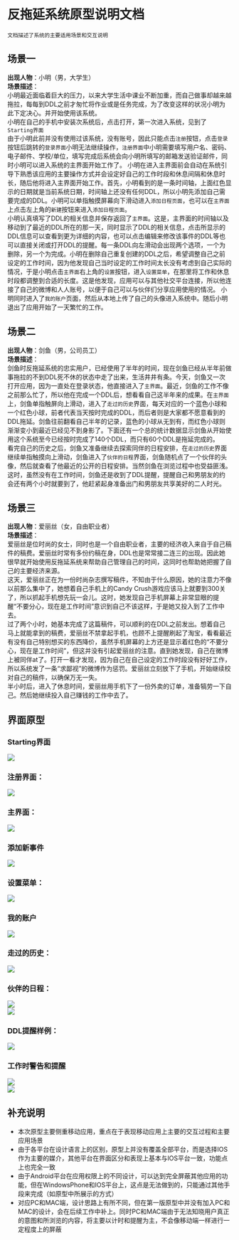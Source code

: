# 反拖延系统原型说明文档
`文档描述了系统的主要适用场景和交互说明`

## 场景一
**出现人物**：小明（男，大学生）  
**场景描述**：  
小明最近面临着巨大的压力，以来大学生活中课业不断加重，而自己做事却越来越拖拉，每每到DDL之前才匆忙将作业或是任务完成，为了改变这样的状况小明为此下定决心。并开始使用该系统。  
小明在自己的手机中安装次系统后，点击打开，第一次进入系统，见到了`Starting界面`  
由于小明此前并没有使用过该系统，没有账号，因此只能点击`注册`按钮，点击`登录`按钮后跳转的`登录界面`小明无法继续操作，`注册界面`中小明需要填写用户名、密码、电子邮件、学校/单位，填写完成后系统会向小明所填写的邮箱发送验证邮件，同时小明可以进入系统的主界面开始工作了。
小明在进入主界面前会自动在系统引导下熟悉该应用的主要操作方式并会设定好自己的工作时段和休息间隔和休息时长，随后他将进入主界面开始工作。首先，小明看到的是一条时间轴，上面红色显示的日期就是当前系统日期，时间轴上还没有任何DDL，所以小明先添加自己需要完成的DDL。小明可以单指触摸屏幕向下滑动进入`添加日程页面`，也可以在`主界面`上点击左上角的`新建`按钮来进入`添加日程页面`。  
小明认真填写了DDL的相关信息并保存返回了`主界面`。这是，主界面的时间轴以及移动到了最近的DDL所在的那一天，同时显示了DDL的相关信息，点击所显示的DDL信息可以查看到更为详细的内容，也可以点击编辑来修改该事件的DDL等也可以直接关闭或打开DDL的提醒。每一条DDL向左滑动会出现两个选项，一个为删除，另一个为完成。小明在删除自己重复创建的DDL之后，希望调整自己之前设定的工作时间，因为他发现自己当时设定的工作时间太长没有考虑到自己实际的情况，于是小明点击`主界面`右上角的`设置`按钮，进入`设置菜单`，在那里将工作和休息时段都调整到合适的长度。这是他发现，应用可以与其他社交平台连接，所以他连接了自己的微博和人人账号，以便于自己可以与伙伴们分享应用使用的情况。
小明同时进入了`我的账户`页面，然后从本地上传了自己的头像进入系统中。随后小明退出了应用开始了一天繁忙的工作。


## 场景二
**出现人物**：剑鱼（男，公司员工）  
**场景描述**：  
剑鱼时反拖延系统的忠实用户，已经使用了半年的时间，现在剑鱼已经从半年前做事拖拉的不到DDL死不休的状态中走了出来，生活井井有条。今天，剑鱼又一次打开应用，因为一直处在登录状态，他直接进入了`主界面`。最近，剑鱼的工作不像之前那么忙了，所以他在完成一个DDL后，想看看自己这半年来的成果。在`主界面`上，剑鱼单指触屏向上滑动，进入了`走过的历史`界面，每天对应的一个蓝色小球和一个红色小球，前者代表当天按时完成的DDL，而后者则是大家都不愿意看到的DDL拖延。剑鱼往前翻看自己半年的记录，蓝色的小球从无到有，而红色小球则渐渐变小到最近已经见不到身影了。下面还有一个总的统计数据显示剑鱼从开始使用这个系统至今已经按时完成了140个DDL，而只有60个DDL是拖延完成的。  
看完自己的历史之后，剑鱼又准备继续去探索同伴的日程安排，在`走过的历史`界面继续单指触摸向上滑动，剑鱼进入了`伙伴的日程`界面，剑鱼随机点了一个伙伴的头像，然后就查看了他最近的公开的日程安排。当然剑鱼在浏览过程中也受益匪浅。  
这时，虽然没有在工作时间，剑鱼还是收到了DDL提醒，提醒自己和男朋友的约会还有两个小时就要到了，他赶紧起身准备出门和男朋友共享美好的二人时光。


## 场景三
**出现人物**：爱丽丝（女，自由职业者）  
**场景描述**：  
爱丽丝是位时尚的女士，同时也是一个自由职业者，主要的经济收入来自于自己稿件的稿费。爱丽丝时常有多份约稿在身，DDL也是常常接二连三的出现。因此她很早就开始使用反拖延系统来帮助自己管理自己的时间，这同时也帮助她把握了自己的主要经济来源。  
这天，爱丽丝正在为一份时尚杂志撰写稿件，不知由于什么原因，她的注意力不像以前那么集中了，她想着自己手机上的Candy Crush游戏应该马上就要到300关了，所以抓起手机想先玩一会儿。这时，她发现自己手机屏幕上非常显眼的提醒“不要分心，现在是工作时间”意识到自己不该这样，于是她又投入到了工作中去。  
过了两个小时，她基本完成了这篇稿件，可以顺利的在DDL之前发出。想着自己马上就能拿到的稿费，爱丽丝不禁拿起手机，也顾不上提醒刷起了淘宝，看看最近有没有自己特别想买的东西降价，虽然手机屏幕的上方还是显示着红色的“不要分心，现在是工作时间”，但这并没有引起爱丽丝的注意。直到她发现，自己在微博上被同伴at了。打开一看才发现，因为自己在自己设定的工作时段没有好好工作，所以系统发了一条“求鄙视”的微博作为惩罚。爱丽丝立刻放下了手机，开始继续校对自己的稿件，以确保万无一失。  
半小时后，进入了休息时间，爱丽丝用手机下了一份外卖的订单，准备犒劳一下自己。然后她继续投入自己赚钱的工作中去了。

## 界面原型
### Starting界面  
![](prototype/Starting.png)  
### 注册界面：  
![](prototype/Signup.png)  
### 主界面：  
![](prototype/home.png)  
### 添加新事件
![](prototype/NewEvent.png)  
### 设置菜单：  
![](prototype/settings.png)  
### 我的账户  
![](prototype/userpage.png)  
### 走过的历史：
![](prototype/statistic.png)  
### 伙伴的日程：
![](prototype/others.png)  
![](prototype/othershome.png)  
### DDL提醒样例：  
![](prototype/alert.png)  
### 工作时警告和提醒
![](prototype/workingtime.png)  
![](prototype/workingtime2.png)  

## 补充说明
- 本次原型主要侧重移动应用，重点在于表现移动应用上主要的交互过程和主要应用场景
- 由于各平台在设计语言上的区别，原型上并没有覆盖全部平台，而是选择IOS作为主要的媒介，其他平台在界面区分和表现上基本与IOS平台一致，功能点上也完全一致
- 由于Android平台在应用权限上的不同设计，可以达到完全屏蔽其他应用的功能，但在WindowsPhone和IOS平台上，这点是无法做到的，只能通过其他手段来完成（如原型中所展示的方式）
- 对应PC和MAC端，设计思路上有所不同，但在第一版原型中并没有加入PC和MAC的设计，会在后续工作中补上。同时PC和MAC端由于无法知晓用户真正的意图和所浏览的内容，将主要以计时和提醒为主，不会像移动端一样进行一定程度上的屏蔽
